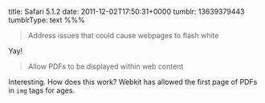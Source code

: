 title: Safari 5.1.2
date: 2011-12-02T17:50:31+0000
tumblr: 13639379443
tumblrType: text
%%%

> Address issues that could cause webpages to flash white

Yay!

> Allow PDFs to be displayed within web content

Interesting. How does this work? Webkit has allowed the first page of PDFs in `img` tags for ages. 
